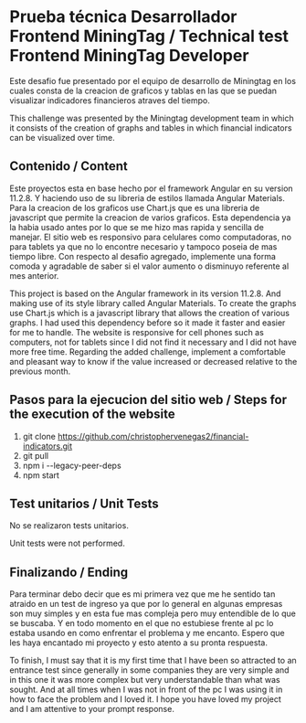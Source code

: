 # Prueba técnica Desarrollador Frontend MiningTag / Technical test Frontend MiningTag Developer

Este desafio fue presentado por el equipo de desarrollo de Miningtag en los cuales consta de la creacion de graficos y tablas en las que se puedan visualizar indicadores financieros atraves del tiempo.

This challenge was presented by the Miningtag development team in which it consists of the creation of graphs and tables in which financial indicators can be visualized over time.

## Contenido / Content

Este proyectos esta en base hecho por el framework Angular en su version 11.2.8. Y haciendo uso de su libreria de estilos llamada Angular Materials.
Para la creacion de los graficos use Chart.js que es una libreria de javascript que permite la creacion de varios graficos. Esta dependencia ya la habia usado antes por lo que se me hizo mas rapida y sencilla de manejar.
El sitio web es responsivo para celulares como computadoras, no para tablets ya que no lo encontre necesario y tampoco poseia de mas tiempo libre.
Con respecto al desafio agregado, implemente una forma comoda y agradable de saber si el valor aumento o disminuyo referente al mes anterior.

This project is based on the Angular framework in its version 11.2.8. And making use of its style library called Angular Materials.
To create the graphs use Chart.js which is a javascript library that allows the creation of various graphs. I had used this dependency before so it made it faster and easier for me to handle.
The website is responsive for cell phones such as computers, not for tablets since I did not find it necessary and I did not have more free time.
Regarding the added challenge, implement a comfortable and pleasant way to know if the value increased or decreased relative to the previous month.

## Pasos para la ejecucion del sitio web / Steps for the execution of the website

1. git clone https://github.com/christophervenegas2/financial-indicators.git
2. git pull
3. npm i --legacy-peer-deps
4. npm start

## Test unitarios / Unit Tests

No se realizaron tests unitarios.

Unit tests were not performed.

## Finalizando / Ending

Para terminar debo decir que es mi primera vez que me he sentido tan atraido en un test de ingreso ya que por lo general en algunas empresas son muy simples y en esta fue mas compleja pero muy entendible de lo que se buscaba. Y en todo momento en el que no estubiese frente al pc lo estaba usando en como enfrentar el problema y me encanto.
Espero que les haya encantado mi proyecto y esto atento a su pronta respuesta.

To finish, I must say that it is my first time that I have been so attracted to an entrance test since generally in some companies they are very simple and in this one it was more complex but very understandable than what was sought. And at all times when I was not in front of the pc I was using it in how to face the problem and I loved it.
I hope you have loved my project and I am attentive to your prompt response.
